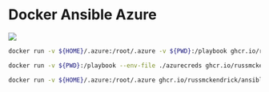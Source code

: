 # Docker Ansible Azure

[![](https://github.com/russmckendrick/docker-ansible-azure/workflows/ansible/badge.svg)](https://github.com/users/russmckendrick/packages/container/package/ansible)

``` bash
docker run -v ${HOME}/.azure:/root/.azure -v ${PWD}:/playbook ghcr.io/russmckendrick/ansible:latest ansible-playbook -i inv site.yml
```

``` bash
docker run -v ${PWD}:/playbook --env-file ./azurecreds ghcr.io/russmckendrick/ansible:latest ansible-playbook -i inv site.yml
```

``` bash
docker run -v ${HOME}/.azure:/root/.azure ghcr.io/russmckendrick/ansible:latest az account list
```
